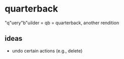 quarterback
===

"q"uery"b"uilder = qb = quarterback, another rendition


ideas
---

* undo certain actions (e.g., delete)

